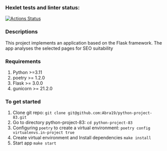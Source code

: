 ### Hexlet tests and linter status:
[![Actions Status](https://github.com/Abra19/python-project-83/actions/workflows/hexlet-check.yml/badge.svg)](https://github.com/Abra19/python-project-83/actions)

### Descriptions
This project implements an application based on the Flask framework. The app analyses the selected pages for SEO suitability

### Requirements
1. Python >=3.11
2. poetry >= 1.2.0
3. Flask >= 3.0.0
4. gunicorn >= 21.2.0


### To get started
1. Clone git repo:
  `git clone git@github.com:Abra19/python-project-83.git`
2. Go to directory python-project-83:
  `cd python-project-83`
3.  Configuring `poetry` to create a virtual environment:
  `poetry config virtualenvs.in-project true`
4.  Create virtual environment and Install dependencies
  `make install`
5. Start app 
  `make start`


